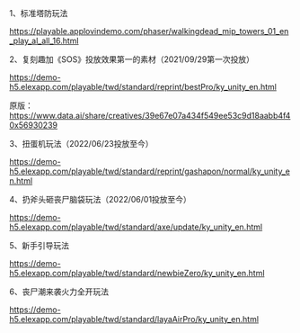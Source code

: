 1、标准塔防玩法

https://playable.applovindemo.com/phaser/walkingdead_mip_towers_01_en_play_al_all_16.html

2、复刻趣加《SOS》投放效果第一的素材（2021/09/29第一次投放）

https://demo-h5.elexapp.com/playable/twd/standard/reprint/bestPro/ky_unity_en.html

原版：https://www.data.ai/share/creatives/39e67e07a434f549ee53c9d18aabb4f40x56930239

3、扭蛋机玩法（2022/06/23投放至今）

https://demo-h5.elexapp.com/playable/twd/standard/reprint/gashapon/normal/ky_unity_en.html

4、扔斧头砸丧尸脑袋玩法（2022/06/01投放至今）

https://demo-h5.elexapp.com/playable/twd/standard/axe/update/ky_unity_en.html

5、新手引导玩法

https://demo-h5.elexapp.com/playable/twd/standard/newbieZero/ky_unity_en.html

6、丧尸潮来袭火力全开玩法

https://demo-h5.elexapp.com/playable/twd/standard/layaAirPro/ky_unity_en.html
